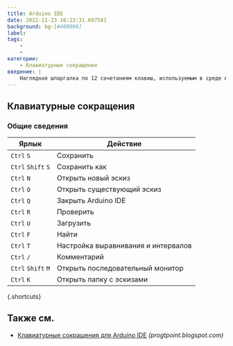 ```yaml
---
title: Arduino IDE
date: 2022-11-23 16:23:31.697581
background: bg-[#409096]
label:
tags:
    -
    -
категории:
    - Клавиатурные сокращения
введение: |
    Наглядная шпаргалка по 12 сочетаниям клавиш, используемым в среде Arduino IDE
---
```




Клавиатурные сокращения
------------------



### Общие сведения

Ярлык | Действие
---|---
`Ctrl` `S` | Сохранить
`Ctrl` `Shift` `S` | Сохранить как
`Ctrl` `N` | Открыть новый эскиз
`Ctrl` `O` | Открыть существующий эскиз
`Ctrl` `Q` | Закрыть Arduino IDE
`Ctrl` `R` | Проверить
`Ctrl` `U` | Загрузить
`Ctrl` `F` | Найти
`Ctrl` `T` | Настройка выравнивания и интервалов
`Ctrl` `/` | Комментарий
`Ctrl` `Shift` `M` | Открыть последовательный монитор
`Ctrl` `K` | Открыть папку с эскизами
{.shortcuts}




Также см.
--------
- [Клавиатурные сокращения для Arduino IDE](https://progtpoint.blogspot.com/2017/02/arduino-keyboard-shortcuts.html) _(progtpoint.blogspot.com)_
